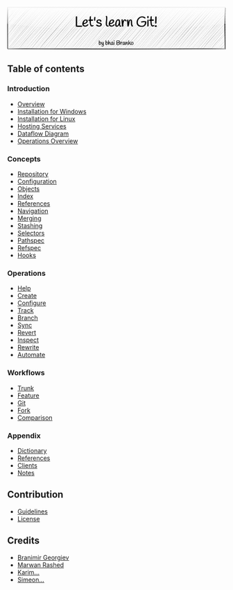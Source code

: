 <p align='center'>
 <img src='Assets/banners/banner-bhai-branko.png' />
</p>

## Table of contents

### Introduction
- [Overview](/01-Introduction/(tut-git-01-01)-git-features.md)
- [Installation for Windows](/01-Introduction/(tut-git-01-02)-windows-installation.md)
- [Installation for Linux](/01-Introduction/(tut-git-01-03)-linux-installation.md)
- [Hosting Services](/01-Introduction/(tut-git-01-04)-hosting-services.md)
- [Dataflow Diagram](01-Introduction/(tut-git-01-05)-dataflow-overview.md)
- [Operations Overview](01-Introduction/(tut-git-01-06)-operations-overview.md)

### Concepts
- [Repository](02-Concepts/(tut-git-02-01)-repository.md)
- [Configuration](02-Concepts/(tut-git-02-02)-configuration.md)
- [Objects](02-Concepts/(tut-git-02-03)-objects.md)
- [Index](02-Concepts/(tut-git-02-04)-index.md)
- [References](02-Concepts/(tut-git-02-05)-references.md)
- [Navigation](02-Concepts/(tut-git-02-06)-navigation.md)
- [Merging](02-Concepts/(tut-git-02-07)-merging.md)
- [Stashing](02-Concepts/(tut-git-02-08)-stash.md)
- [Selectors](02-Concepts/(tut-git-02-09)-selectors.md)
- [Pathspec](02-Concepts/(tut-git-02-10)-pathspec.md)
- [Refspec](02-Concepts/(tut-git-02-11)-refspec.md)
- [Hooks](02-Concepts/(tut-git-02-12)-hooks.md)

### Operations
- [Help](03-Operations/01-Help)
- [Create](03-Operations/02-Create)
- [Configure](03-Operations/03-Configure)
- [Track](03-Operations/04-Track)
- [Branch](03-Operations/05-Branch)
- [Sync](03-Operations/06-Sync)
- [Revert](03-Operations/07-Revert)
- [Inspect](03-Operations/08-Inspect)
- [Rewrite](03-Operations/09-Rewrite)
- [Automate](03-Operations/10-Cleanup)

### Workflows
- [Trunk](04-Workflows/(tut-git-04-01)-trunk-workflow.md)
- [Feature](04-Workflows/(tut-git-04-02)-feature-workflow.md)
- [Git](04-Workflows/(tut-git-04-03)-git-workflow.md)
- [Fork](04-Workflows/(tut-git-04-04)-fork-workflow.md)
- [Comparison](04-Workflows/(tut-git-04-05)-workflow-comparison.md)

### Appendix
- [Dictionary](/05-Appendix/(tut-git-05-01)-dictionary.md)
- [References](/05-Appendix/(tut-git-05-02)-references.md)
- [Clients](05-Appendix/(tut-git-05-03)-clients.md)
- [Notes](05-Appendix/(tut-git-05-04)-notes.md)

## Contribution
- [Guidelines](CONTRIBUTING.md)
- [License](LICENSE.md)

## Credits
 - [Branimir Georgiev](https://github.com/braboj)
 - [Marwan Rashed](https://github.com/marwan-rashed)
 - [Karim...](https://github.com/Karim06V)
 - [Simeon...](https://github.com/3SGK3)



